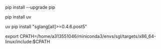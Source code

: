 pip install --upgrade pip

pip install uv

uv pip install "sglang[all]>=0.4.6.post5"

export CPATH=/home/a313551046/miniconda3/envs/sgl/targets/x86_64-linux/include:$CPATH


